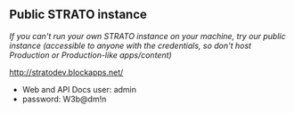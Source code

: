 ## Public STRATO instance

*If you can't run your own STRATO instance on your machine, try our public instance (accessible to anyone with the credentials, so don't host Production or Production-like apps/content)*

http://stratodev.blockapps.net/
- Web and API Docs user: admin
- password: W3b@dm!n
